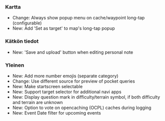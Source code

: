### Kartta
- Change: Always show popup menu on cache/waypoint long-tap (configurable)
- New: Add 'Set as target' to map's long-tap popup

### Kätkön tiedot
- New: 'Save and upload' button when editing personal note

### Yleinen
- New: Add more number emojis (separate category)
- Change: Use different source for preview of pocket queries
- New: Make startscreen selectable
- New: Support target selector for additional navi apps
- New: Display question mark in difficulty/terrain symbol, if both difficulty and terrain are unknown
- New: Option to vote on opencaching (OCPL) caches during logging
- New: Event Date filter for upcoming events
